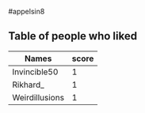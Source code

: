 #appelsin8
## Table of people who liked
Names | score
--- | ---
Invincible50 | 1
Rikhard_ | 1
Weirdillusions | 1
